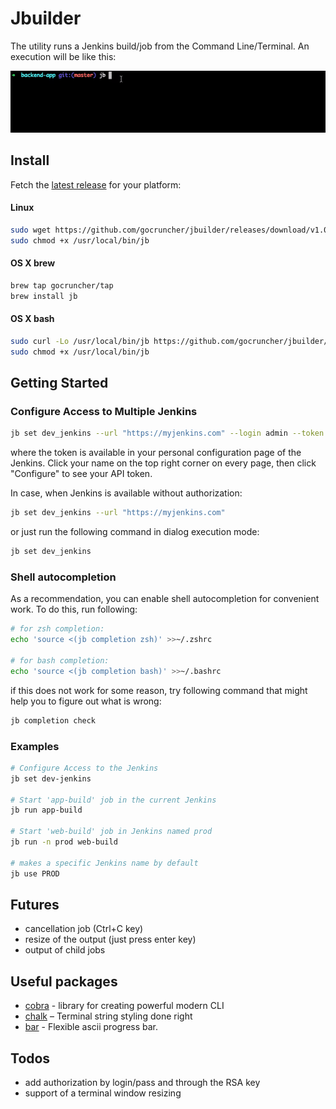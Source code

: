 # Jbuilder
<meta name="google-site-verification" content="Wl2WZRolJ6omFNTQRguTy0GRQU41taSDq20n4Qgz05c" />

The utility runs a Jenkins build/job from the Command Line/Terminal.
An execution will be like this:

![terminal demo](assets/demo.gif)

## Install
Fetch the [latest release](https://github.com/gocruncher/jbuilder/releases) for your platform:

#### Linux

```bash
sudo wget https://github.com/gocruncher/jbuilder/releases/download/v1.0.1/jbuilder-1.0.1-linux-amd64 -O /usr/local/bin/jb
sudo chmod +x /usr/local/bin/jb
```

#### OS X brew

```bash
brew tap gocruncher/tap
brew install jb
```
#### OS X bash
```bash
sudo curl -Lo /usr/local/bin/jb https://github.com/gocruncher/jbuilder/releases/download/v1.0.1/jbuilder-1.0.1-darwin-amd64
sudo chmod +x /usr/local/bin/jb
```

## Getting Started 

### Configure Access to Multiple Jenkins

```bash
jb set dev_jenkins --url "https://myjenkins.com" --login admin --token 11aa0926784999dab5  
```
where the token is available in your personal configuration page of the Jenkins. Click your name on the top right corner on every page, then click "Configure" to see your API token. 

In case, when Jenkins is available without authorization:
```bash
jb set dev_jenkins --url "https://myjenkins.com"  
```

or just run the following command in dialog execution mode:
```bash
jb set dev_jenkins
```


### Shell autocompletion

As a recommendation, you can enable shell autocompletion for convenient work. To do this, run following:
```bash
# for zsh completion:
echo 'source <(jb completion zsh)' >>~/.zshrc

# for bash completion:
echo 'source <(jb completion bash)' >>~/.bashrc
```
if this does not work for some reason, try following command that might help you to figure out what is wrong: 
```bash
jb completion check
```

### Examples
```bash
# Configure Access to the Jenkins
jb set dev-jenkins

# Start 'app-build' job in the current Jenkins
jb run app-build

# Start 'web-build' job in Jenkins named prod
jb run -n prod web-build

# makes a specific Jenkins name by default
jb use PROD  
```

## Futures
- cancellation job (Ctrl+C key)
- resize of the output (just press enter key)
- output of child jobs   

## Useful packages
- [cobra](https://github.com/spf13/cobra) - library for creating powerful modern CLI
- [chalk](https://github.com/chalk/chalk) – Terminal string styling done right
- [bar](https://github.com/superhawk610/bar) - Flexible ascii progress bar.

## Todos
- add authorization by login/pass and through the RSA key
- support of a terminal window resizing

